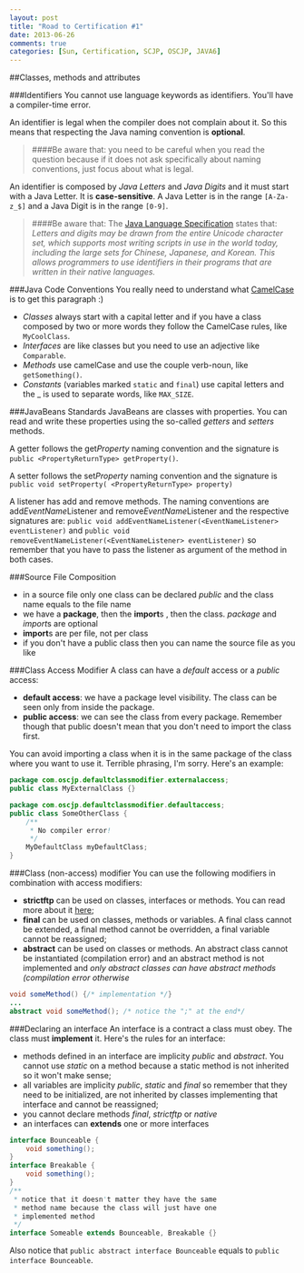 ```yaml
---
layout: post
title: "Road to Certification #1"
date: 2013-06-26
comments: true
categories: [Sun, Certification, SCJP, OSCJP, JAVA6] 
---
```

##Classes, methods and attributes

###Identifiers
You cannot use language keywords as identifiers. You'll have a compiler-time error.

An identifier is legal when the compiler does not complain about it. So this means that respecting the Java naming
convention is **optional**.

> ####Be aware that:
> you need to be careful when you read the question because if it does not ask specifically about naming conventions, just focus about what is legal.

An identifier is composed by *Java Letters* and *Java Digits* and it must start with a Java Letter. It is **case-sensitive**. A Java Letter is in the range `[A-Za-z_$]` and a Java Digit is in the range `[0-9]`.

> ####Be aware that:
> The [Java Language Specification](http://docs.oracle.com/javase/specs/jls/se7/html/jls-3.html#jls-3.8) states that: *Letters and digits may be drawn from the entire Unicode character set, which supports most writing scripts in use in the world today, including the large sets for Chinese, Japanese, and Korean. This allows programmers to use identifiers in their programs that are written in their native languages.*

<!-- more -->
###Java Code Conventions
You really need to understand what [CamelCase](http://en.wikipedia.org/wiki/CamelCase) is to get this paragraph :)

* *Classes* always start with a capital letter and if you have a class composed by two or more words they follow the CamelCase rules, like `MyCoolClass`. 
* *Interfaces* are like classes but you need to use an adjective like `Comparable`. 
* *Methods* use camelCase and use the couple verb-noun, like `getSomething()`. 
* *Constants* (variables marked `static` and `final`) use capital letters and the _ is used to separate words, like `MAX_SIZE`.

###JavaBeans Standards
JavaBeans are classes with properties. You can read and write these properties using the so-called *getters* and *setters* methods.

A getter follows the get*Property* naming convention and the signature is `public <PropertyReturnType> getProperty()`.

A setter follows the set*Property* naming convention and the signature is `public void setProperty( <PropertyReturnType> property)`

A listener has add and remove methods. The naming conventions are add*EventName*Listener and remove*EventName*Listener and the respective signatures are: `public void addEventNameListener(<EventNameListener> eventListener)` and `public void removeEventNameListener(<EventNameListener> eventListener)` so remember that you have to pass the listener as argument of the method in both cases. 

###Source File Composition

* in a source file only one class can be declared *public* and the class name equals to the file name
* we have a **package**, then the **import**s , then the class. *package* and *import*s are optional
* **import**s are per file, not per class
* if you don't have a public class then you can name the source file as you like

###Class Access Modifier
A class can have a *default* access or a *public* access:
* **default access**: we have a package level visibility. The class can be seen only from inside the package. 
* **public access**: we can see the class from every package. Remember though that public doesn't mean that you don't need to import the class first.

You can avoid importing a class when it is in the same package of the class where you want to use it.
Terrible phrasing, I'm sorry. Here's an example:

``` java IMPORT EXAMPLE SAME PACKAGE
package com.oscjp.defaultclassmodifier.externalaccess;
public class MyExternalClass {}

package com.oscjp.defaultclassmodifier.defaultaccess;
public class SomeOtherClass {
	/**
	 * No compiler error!
	 */
	MyDefaultClass myDefaultClass;
}
```

###Class (non-access) modifier
You can use the following modifiers in combination with access modifiers:
* **strictftp** can be used on classes, interfaces or methods. You can read more about it [here](http://en.wikipedia.org/wiki/Strictfp);
* **final** can be used on classes, methods or variables. A final class cannot be extended, a final method cannot be overridden, a final variable cannot be reassigned;
* **abstract** can be used on classes or methods. An abstract class cannot be instantiated (compilation error) and an abstract method is not implemented and *only abstract classes can have abstract methods (compilation error otherwise*
``` java IMPLEMENTED AND ABSTRACT METHOD
void someMethod() {/* implementation */}
...
abstract void someMethod(); /* notice the ";" at the end*/

```

###Declaring an interface
An interface is a contract a class must obey. The class must **implement** it. Here's the rules for an interface:
* methods defined in an interface are implicity *public* and *abstract*. You cannot use *static* on a method because a static method is not inherited so it won't make sense;
* all variables are implicity *public*,  *static* and *final* so remember that they need to be initialized, are not inherited by classes implementing that interface and cannot be reassigned;
* you cannot declare methods *final*, *strictftp* or *native*
* an interfaces can **extends** one or more interfaces
``` java EXTENDING AN INTERFACE
interface Bounceable {
	void something();
}
interface Breakable {
	void something();
}
/**
 * notice that it doesn't matter they have the same
 * method name because the class will just have one
 * implemented method
 */
interface Someable extends Bounceable, Breakable {}
```

Also notice that `public abstract interface Bounceable` equals to `public interface Bounceable`.

